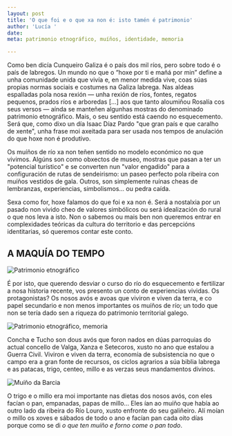 ```yaml
---
layout: post
title: 'O que foi e o que xa non é: isto tamén é patrimonio'
author: 'Lucía '
date: 
meta: patrimonio etnográfico, muíños, identidade, memoria

---
```

Como ben dicía Cunqueiro Galiza é o país dos mil ríos, pero sobre todo é o país de labregos. Un mundo no que o “hoxe por ti e mañá por min” define a unha comunidade unida que vivía e, en menor medida vive, coas súas propias normas sociais e costumes na Galiza labrega. Nas aldeas espalladas pola nosa rexión — unha rexión de ríos, fontes, regatos pequenos, prados ríos e arboredas \[...\] aos que tanto aloumiñou Rosalía cos seus versos — aínda se manteñen algunhas mostras do denominado patrimonio etnográfico. Mais, o seu sentido está caendo no esquecemento. Será que, como dixo un día Isaac Díaz Pardo "que gran país e que caralho de xente", unha frase moi axeitada para ser usada nos tempos de anulación do que hoxe non é produtivo.

Os muíños de río xa non teñen sentido no modelo económico no que vivimos. Algúns son como obxectos de museo, mostras que pasan a ter un "potencial turístico" e se converten nun "valor engadido" para a configuración de rutas de sendeirismo: un paseo perfecto pola ribeira con muíños vestidos de gala. Outros, son simplemente ruínas cheas de lembranzas, experiencias, simbolismos... ou pedra caída.

Sexa como for, hoxe falamos do que foi e xa non é. Será a nostalxia por un pasado non vivido cheo de valores simbólicos ou será idealización do rural o que nos leva a isto. Non o sabemos ou mais ben non queremos entrar en complexidades teóricas da cultura do territorio e das percepcións identitarias, só queremos contar este conto.

## **A MAQUÍA DO TEMPO**

![Patrimonio etnográfico](/uploads/IMG_0526.jpg "Muíño de río")

É por isto, que querendo desviar o curso do río do esquecemento e fertilizar a nosa historia recente, vos presento un conto de experiencias vividas. Os protagonistas? Os nosos avós e avoas que viviron e viven da terra, e co papel secundario e non menos importantes os muíños de río; un todo que non se tería dado sen a riqueza do patrimonio territorial galego.

![Patrimonio etnográfico, memoria](/uploads/IMG-20200304-WA0010.jpeg "Concha e Tucho cun ramo de liño de Laíno")

Concha e Tucho son dous avós que foron nados en dúas parroquias do actual concello de Valga, Xanza e Setecoros, xusto no ano que estalou a Guerra Civil. Viviron e viven da terra, economía de subsistencia no que o campo era a gran fonte de recursos, os ciclos agrarios a súa biblia labrega e as patacas, trigo, centeo, millo e as verzas seus mandamentos divinos.

![](/uploads/IMG_0530.JPG "Muíño da Barcia")

O trigo e o millo era moi importante nas dietas dos nosos avós, con eles facían o pan, empanadas, papas de millo... Eles ían ao muíño que había ao outro lado da ribeira do Río Louro, xusto enfronte do seu galiñeiro. Alí moían o millo os xoves e sábados de todo o ano e facían pan cada oito días porque como se di _o que ten muíño e forno come o pan todo_.